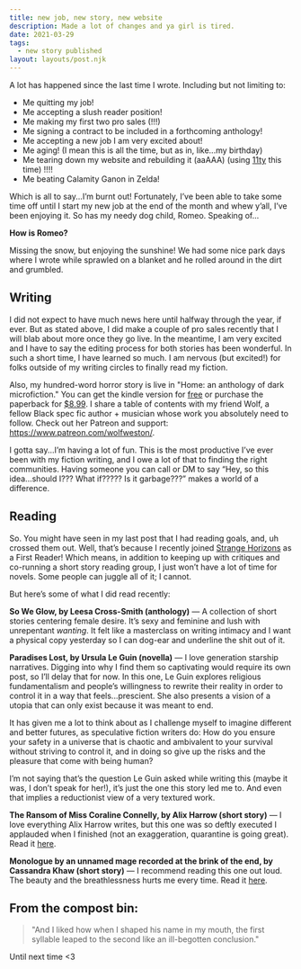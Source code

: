 ```yaml
---
title: new job, new story, new website
description: Made a lot of changes and ya girl is tired.
date: 2021-03-29
tags:
  - new story published
layout: layouts/post.njk
---
```


A lot has happened since the last time I wrote. Including but not limiting to:
<!-- excerpt -->

* Me quitting my job!
* Me accepting a slush reader position!
* Me making my first two pro sales (!!!)
* Me signing a contract to be included in a forthcoming anthology!
* Me accepting a new job I am very excited about!
* Me aging! (I mean this is all the time, but as in, like...my birthday)
* Me tearing down my website and rebuilding it (aaAAA) (using [11ty](https://www.11ty.dev/) this time) !!!!
* Me beating Calamity Ganon in Zelda!


Which is all to say...I’m burnt out! Fortunately, I’ve been able to take some time off until I start my new job at the end of the month and whew y’all, I’ve been enjoying it. So has my needy dog child, Romeo. Speaking of...

**How is Romeo?**

Missing the snow, but enjoying the sunshine! We had some nice park days where I wrote while sprawled on a blanket and he rolled around in the dirt and grumbled.

## Writing

I did not expect to have much news here until halfway through the year, if ever. But as stated above, I did make a couple of pro sales recently that I will blab about more once they go live. In the meantime, I am very excited and I have to say the editing process for both stories has been wonderful. In such a short time, I have learned so much. I am nervous (but excited!) for folks outside of my writing circles to finally read my fiction.

Also, my hundred-word horror story is live in "Home: an anthology of dark microfiction." You can get the kindle version for [free](https://www.amazon.com/Home-anthology-microfiction-Hundred-Horror-ebook/dp/B08V881428/ref=tmm_kin_swatch_0?_encoding=UTF8&qid=&sr=) or purchase the paperback for [$8.99](https://www.amazon.com/Home-R-Ward/dp/1838391509/ref=tmm_pap_swatch_0?_encoding=UTF8&qid=&sr=). I share a table of contents with my friend Wolf, a fellow Black spec fic author + musician whose work you absolutely need to follow. Check out her Patreon and support: https://www.patreon.com/wolfweston/.

I gotta say...I’m having a lot of fun. This is the most productive I’ve ever been with my fiction writing, and I owe a lot of that to finding the right communities. Having someone you can call or DM to say “Hey, so this idea...should I??? What if????? Is it garbage???” makes a world of a difference.

## Reading

So. You might have seen in my last post that I had reading goals, and, uh crossed them out. Well, that’s because I recently joined [Strange Horizons](http://strangehorizons.com/) as a First Reader! Which means, in addition to keeping up with critiques and co-running a short story reading group, I just won’t have a lot of time for novels. Some people can juggle all of it; I cannot.

But here’s some of what I did read recently:

**So We Glow, by Leesa Cross-Smith (anthology)** — A collection of short stories centering female desire. It’s sexy and feminine and lush with unrepentant _wanting_. It felt like a masterclass on writing intimacy and I want a physical copy yesterday so I can dog-ear and underline the shit out of it.

**Paradises Lost, by Ursula Le Guin (novella)** — I love generation starship narratives. Digging into why I find them so captivating would require its own post, so I’ll delay that for now. In this one, Le Guin explores religious fundamentalism and people’s willingness to rewrite their reality in order to control it in a way that feels...prescient. She also presents a vision of a utopia that can only exist because it was meant to end. 

It has given me a lot to think about as I challenge myself to imagine different and better futures, as speculative fiction writers do: How do you ensure your safety in a universe that is chaotic and ambivalent to your survival without striving to control it, and in doing so give up the risks and the pleasure that come with being human?  

I’m not saying that’s the question Le Guin asked while writing this (maybe it was, I don’t speak for her!), it’s just the one this story led me to. And even that implies a reductionist view of a very textured work.

**The Ransom of Miss Coraline Connelly, by Alix Harrow (short story)** — I love everything Alix Harrow writes, but this one was so deftly executed I applauded when I finished (not an exaggeration, quarantine is going great). Read it [here](https://firesidefiction.com/the-ransom-of-miss-coraline-connelly).

**Monologue by an unnamed mage recorded at the brink of the end, by Cassandra Khaw (short story)** — I recommend reading this one out loud. The beauty and the breathlessness hurts me every time. Read it [here](https://uncannymagazine.com/article/monologue-by-an-unnamed-mage-recorded-at-the-brink-of-the-end/).


## From the compost bin:

>"And I liked how when I shaped his name in my mouth, the first syllable leaped to the second like an ill-begotten conclusion."

Until next time
<3
